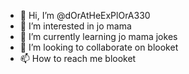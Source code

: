 - 👋 Hi, I’m @dOrAtHeExPlOrA330
- 👀 I’m interested in jo mama
- 🌱 I’m currently learning jo mama jokes
- 💞️ I’m looking to collaborate on blooket
- 📫 How to reach me blooket
<!---
dOrAtHeExPlOrA330/dOrAtHeExPlOrA330 is a ✨ special ✨ repository because its `README.md` (this file) appears on your GitHub profile.
You can click the Preview link to take a look at your changes.
--->
